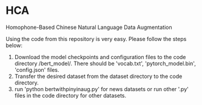 # HCA
Homophone-Based Chinese Natural Language Data Augmentation

Using the code from this repository is very easy. Please follow the steps below:
1. Download the model checkpoints and configuration files to the code directory /bert_model/. There should be 'vocab.txt', 'pytorch_model.bin', 'config.json' files.
2. Transfer the desired dataset from the dataset directory to the code directory.
3. run 'python bertwithpinyinaug.py' for news datasets or run other '.py' files in the code directory for other datasets.
